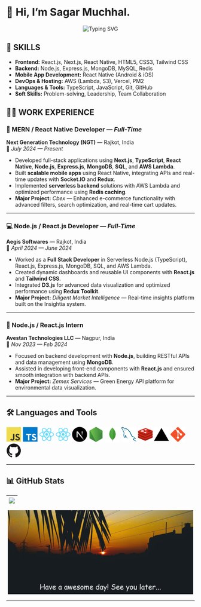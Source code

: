 # 👋 Hi, I’m Sagar Muchhal.    

<p align='center' style='margin: 16px 4px 8px;'>
<p align="center" style="margin: 16px 4px 8px;">
  <img src="https://readme-typing-svg.herokuapp.com?font=Fira+Code&pause=1000&color=54A6FF&center=true&vCenter=true&multiline=true&width=710&height=70&lines=Welcome+to+my+GitHub+Profile;I+am+a+passionate+MERN+and+React+Native+Developer" alt="Typing SVG" />
</p>
</p>

## 🚀 **SKILLS**

- **Frontend:** React.js, Next.js, React Native, HTML5, CSS3, Tailwind CSS  
- **Backend:** Node.js, Express.js, MongoDB, MySQL, Redis  
- **Mobile App Development:** React Native (Android & iOS)  
- **DevOps & Hosting:** AWS (Lambda, S3), Vercel, PM2  
- **Languages & Tools:** TypeScript, JavaScript, Git, GitHub  
- **Soft Skills:** Problem-solving, Leadership, Team Collaboration  



## 👨‍💻 WORK EXPERIENCE
### 🧩 MERN / React Native Developer — *Full-Time*  
**Next Generation Technology (NGT)** — Rajkot, India  
📅 *July 2024 — Present*  

- Developed full-stack applications using **Next.js**, **TypeScript**, **React Native**, **Node.js**, **Express.js**, **MongoDB**, **SQL**, and **AWS Lambda**.  
- Built **scalable mobile apps** using React Native, integrating APIs and real-time updates with **Socket.IO** and **Redux**.  
- Implemented **serverless backend** solutions with AWS Lambda and optimized performance using **Redis caching**.  
- **Major Project:** *Cbex* — Enhanced e-commerce functionality with advanced filters, search optimization, and real-time cart updates.

---

### 💻 Node.js / React.js Developer — *Full-Time*  
**Aegis Softwares** — Rajkot, India  
📅 *April 2024 — June 2024*  

- Worked as a **Full Stack Developer** in Serverless Node.js (TypeScript), React.js, Express.js, MongoDB, SQL, and AWS Lambda.  
- Created dynamic dashboards and reusable UI components with **React.js** and **Tailwind CSS**.  
- Integrated **D3.js** for advanced data visualization and optimized performance using **Redux Toolkit**.  
- **Major Project:** *Diligent Market Intelligence* — Real-time insights platform built on the Insightia system.

---

### 🌱 Node.js / React.js Intern  
**Avestan Technologies LLC** — Nagpur, India  
📅 *Nov 2023 — Feb 2024*  

- Focused on backend development with **Node.js**, building RESTful APIs and data management using **MongoDB**.  
- Assisted in developing front-end components with **React.js** and ensured smooth integration with backend APIs.  
- **Major Project:** *Zemex Services* — Green Energy API platform for environmental data visualization.


---


## 🛠️ **Languages and Tools**

<p align="left">
  <img src="https://raw.githubusercontent.com/devicons/devicon/master/icons/javascript/javascript-original.svg" alt="JavaScript" width="40" height="40" />
  <img src="https://raw.githubusercontent.com/devicons/devicon/master/icons/typescript/typescript-original.svg" alt="TypeScript" width="40" height="40" />
  <img src="https://raw.githubusercontent.com/devicons/devicon/master/icons/react/react-original.svg" alt="React" width="40" height="40" />
  <img src="https://raw.githubusercontent.com/devicons/devicon/master/icons/react/react-original.svg" alt="React Native" width="40" height="40" />
  <img src="https://raw.githubusercontent.com/devicons/devicon/master/icons/nextjs/nextjs-original.svg" alt="Next.js" width="40" height="40" />
  <img src="https://raw.githubusercontent.com/devicons/devicon/master/icons/nodejs/nodejs-original.svg" alt="Node.js" width="40" height="40" />
  <img src="https://raw.githubusercontent.com/devicons/devicon/master/icons/mongodb/mongodb-original.svg" alt="MongoDB" width="40" height="40" />
  <img src="https://raw.githubusercontent.com/devicons/devicon/master/icons/mysql/mysql-original.svg" alt="MySQL" width="40" height="40" />
  <img src="https://raw.githubusercontent.com/devicons/devicon/master/icons/redis/redis-original.svg" alt="Redis" width="40" height="40" />
  <img src="https://raw.githubusercontent.com/devicons/devicon/master/icons/vercel/vercel-original.svg" alt="Vercel" width="40" height="40" />
  <img src="https://raw.githubusercontent.com/devicons/devicon/master/icons/git/git-original.svg" alt="Git" width="40" height="40" />
  <img src="https://raw.githubusercontent.com/devicons/devicon/master/icons/github/github-original.svg" alt="GitHub" width="40" height="40" />
</p>

---

## 📊 **GitHub Stats**
| <a href="https://github.com/muchhalsagar/github-readme-stats"><img align="center" src="https://github-readme-stats.vercel.app/api/top-langs/?username=muchhalsagar&layout=compact&theme=buefy&hide_border=true" /></a> |
| -------------------------------------------------------------------------------------------------------------------------------------------------------------------- |

<p align="center" style="margin: 8px 4px;">
  <img src="./sunrise.jpeg?sanitize=true" alt="Sagar Muchhal" />
</p>

---
<!---
muchhalsagar/muchhalsagar is a ✨ special ✨ repository because its `README.md` (this file) appears on your GitHub profile.
You can click the Preview link to take a look at your changes.
--->
